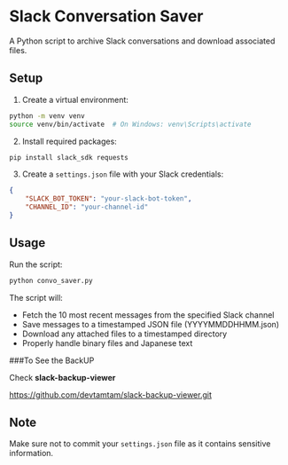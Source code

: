 # Slack Conversation Saver

A Python script to archive Slack conversations and download associated files.

## Setup

1. Create a virtual environment:
```bash
python -m venv venv
source venv/bin/activate  # On Windows: venv\Scripts\activate
```

2. Install required packages:
```bash
pip install slack_sdk requests
```

3. Create a `settings.json` file with your Slack credentials:
```json
{
    "SLACK_BOT_TOKEN": "your-slack-bot-token",
    "CHANNEL_ID": "your-channel-id"
}
```

## Usage

Run the script:
```bash
python convo_saver.py
```

The script will:
- Fetch the 10 most recent messages from the specified Slack channel
- Save messages to a timestamped JSON file (YYYYMMDDHHMM.json)
- Download any attached files to a timestamped directory
- Properly handle binary files and Japanese text

###To See the BackUP

Check **slack-backup-viewer**

https://github.com/devtamtam/slack-backup-viewer.git

## Note

Make sure not to commit your `settings.json` file as it contains sensitive information.
